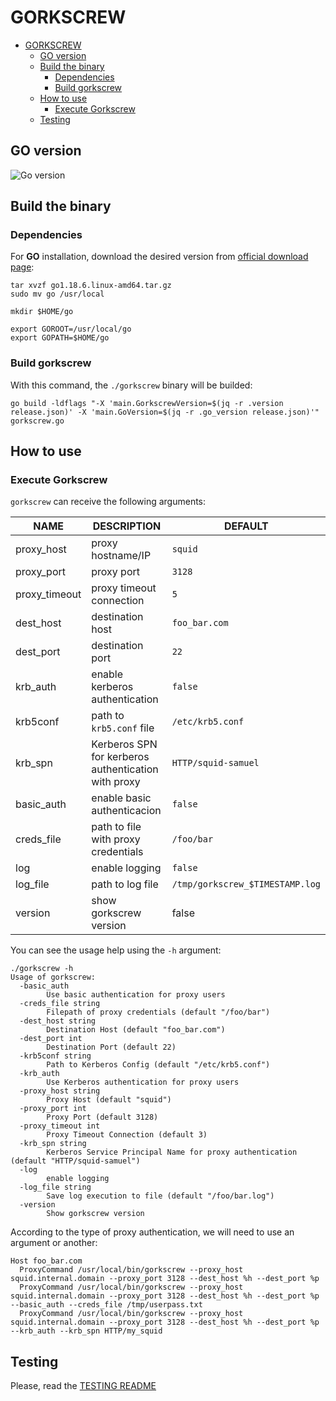 # GORKSCREW

- [GORKSCREW](#gorkscrew)
  - [GO version](#go-version)
  - [Build the binary](#build-the-binary)
    - [Dependencies](#dependencies)
    - [Build gorkscrew](#build-gorkscrew)
  - [How to use](#how-to-use)
    - [Execute Gorkscrew](#execute-gorkscrew)
  - [Testing](#testing)

## GO version

![Go version](https://img.shields.io/badge/Go-1.18-brightgreen.svg)

## Build the binary
### Dependencies

For **GO** installation, download the desired version from [official download page](https://go.dev/dl/):

```shell
tar xvzf go1.18.6.linux-amd64.tar.gz
sudo mv go /usr/local

mkdir $HOME/go

export GOROOT=/usr/local/go
export GOPATH=$HOME/go
```

### Build gorkscrew

With this command, the `./gorkscrew` binary will be builded:

```shell
go build -ldflags "-X 'main.GorkscrewVersion=$(jq -r .version release.json)' -X 'main.GoVersion=$(jq -r .go_version release.json)'" gorkscrew.go
```

## How to use
### Execute Gorkscrew

`gorkscrew` can receive the following arguments:

| NAME | DESCRIPTION | DEFAULT |
|--|--|--|
| proxy_host | proxy hostname/IP | `squid` |
| proxy_port | proxy port | `3128` |
| proxy_timeout | proxy timeout connection | `5` |
| dest_host | destination host | `foo_bar.com` |
| dest_port | destination port | `22` |
| krb_auth | enable kerberos authentication | `false` |
| krb5conf | path to `krb5.conf` file | `/etc/krb5.conf` |
| krb_spn | Kerberos SPN for kerberos authentication with proxy | `HTTP/squid-samuel` |
| basic_auth | enable basic authenticacion | `false` |
| creds_file | path to file with proxy credentials | `/foo/bar` |
| log | enable logging | `false` |
| log_file | path to log file | `/tmp/gorkscrew_$TIMESTAMP.log` |
| version | show gorkscrew version | false |

You can see the usage help using the `-h` argument:

```shell
./gorkscrew -h
Usage of gorkscrew:
  -basic_auth
        Use basic authentication for proxy users
  -creds_file string
        Filepath of proxy credentials (default "/foo/bar")
  -dest_host string
        Destination Host (default "foo_bar.com")
  -dest_port int
        Destination Port (default 22)
  -krb5conf string
        Path to Kerberos Config (default "/etc/krb5.conf")
  -krb_auth
        Use Kerberos authentication for proxy users
  -proxy_host string
        Proxy Host (default "squid")
  -proxy_port int
        Proxy Port (default 3128)
  -proxy_timeout int
        Proxy Timeout Connection (default 3)
  -krb_spn string
        Kerberos Service Principal Name for proxy authentication (default "HTTP/squid-samuel")
  -log
        enable logging
  -log_file string
        Save log execution to file (default "/foo/bar.log")
  -version
        Show gorkscrew version
```

According to the type of proxy authentication, we will need to use an argument or another:

```text
Host foo_bar.com
  ProxyCommand /usr/local/bin/gorkscrew --proxy_host squid.internal.domain --proxy_port 3128 --dest_host %h --dest_port %p
  ProxyCommand /usr/local/bin/gorkscrew --proxy_host squid.internal.domain --proxy_port 3128 --dest_host %h --dest_port %p --basic_auth --creds_file /tmp/userpass.txt
  ProxyCommand /usr/local/bin/gorkscrew --proxy_host squid.internal.domain --proxy_port 3128 --dest_host %h --dest_port %p --krb_auth --krb_spn HTTP/my_squid
```

## Testing

Please, read the [TESTING README](test/README.md)
